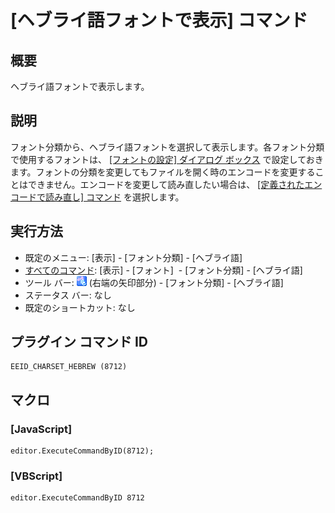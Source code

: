 # \[ヘブライ語フォントで表示\] コマンド

## 概要

ヘブライ語フォントで表示します。

## 説明

フォント分類から、ヘブライ語フォントを選択して表示します。各フォント分類で使用するフォントは、 [\[フォントの設定\] ダイアログ ボックス](../../dlg/properties/font/index) で設定しておきます。フォントの分類を変更してもファイルを開く時のエンコードを変更することはできません。エンコードを変更して読み直したい場合は、 [\[定義されたエンコードで読み直し\] コマンド](../file/file_reload_defined) を選択します。

## 実行方法

- 既定のメニュー: \[表示\] \- \[フォント分類\] \- \[ヘブライ語\]
- [すべてのコマンド](../../glossary/allcommands): \[表示\] \- \[フォント\]  \- \[フォント分類\] \- \[ヘブライ語\]
- ツール バー: ![](../../images/fontpopup.png) (右端の矢印部分) \-
\[フォント分類\] \- \[ヘブライ語\]
- ステータス バー: なし
- 既定のショートカット: なし

## プラグイン コマンド ID

```
EEID_CHARSET_HEBREW (8712)
```

## マクロ

### \[JavaScript\]

```
editor.ExecuteCommandByID(8712);
```

### \[VBScript\]

```
editor.ExecuteCommandByID 8712
```
